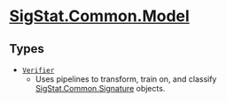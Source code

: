 # [SigStat.Common.Model](./README.md)

## Types

- [`Verifier`](./Verifier.md)
	- Uses pipelines to transform, train on, and classify [SigStat.Common.Signature](../SigStat/Common/Signature.md) objects.

